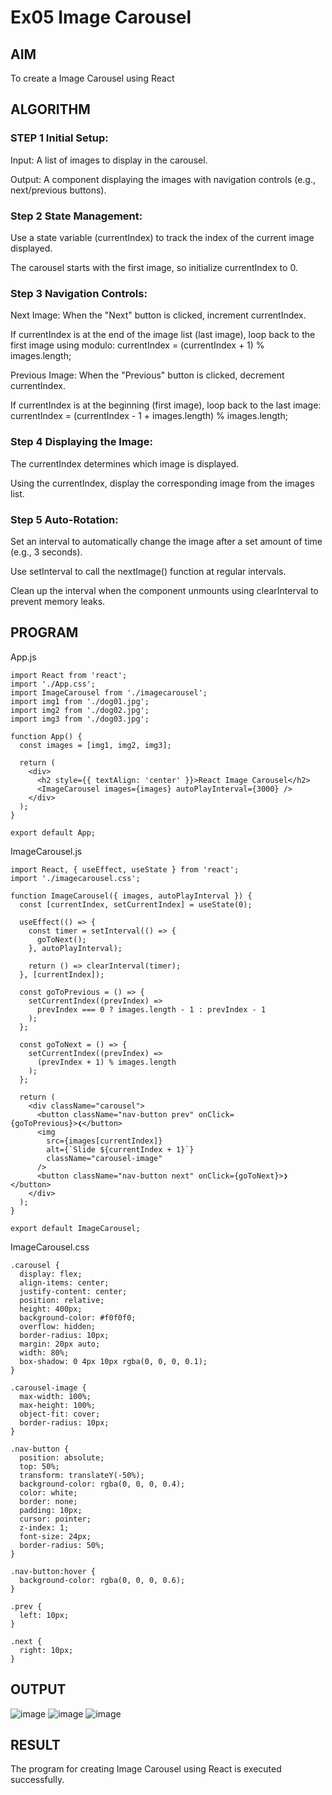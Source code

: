 # Ex05 Image Carousel

## AIM
To create a Image Carousel using React 

## ALGORITHM
### STEP 1 Initial Setup:
Input: A list of images to display in the carousel.

Output: A component displaying the images with navigation controls (e.g., next/previous buttons).

### Step 2 State Management:
Use a state variable (currentIndex) to track the index of the current image displayed.

The carousel starts with the first image, so initialize currentIndex to 0.

### Step 3 Navigation Controls:
Next Image: When the "Next" button is clicked, increment currentIndex.

If currentIndex is at the end of the image list (last image), loop back to the first image using modulo:
currentIndex = (currentIndex + 1) % images.length;

Previous Image: When the "Previous" button is clicked, decrement currentIndex.

If currentIndex is at the beginning (first image), loop back to the last image:
currentIndex = (currentIndex - 1 + images.length) % images.length;

### Step 4 Displaying the Image:
The currentIndex determines which image is displayed.

Using the currentIndex, display the corresponding image from the images list.

### Step 5 Auto-Rotation:
Set an interval to automatically change the image after a set amount of time (e.g., 3 seconds).

Use setInterval to call the nextImage() function at regular intervals.

Clean up the interval when the component unmounts using clearInterval to prevent memory leaks.

## PROGRAM
App.js
```
import React from 'react';
import './App.css';
import ImageCarousel from './imagecarousel';
import img1 from './dog01.jpg';
import img2 from './dog02.jpg';
import img3 from './dog03.jpg';

function App() {
  const images = [img1, img2, img3];

  return (
    <div>
      <h2 style={{ textAlign: 'center' }}>React Image Carousel</h2>
      <ImageCarousel images={images} autoPlayInterval={3000} />
    </div>
  );
}

export default App;
```
ImageCarousel.js
```
import React, { useEffect, useState } from 'react';
import './imagecarousel.css';

function ImageCarousel({ images, autoPlayInterval }) {
  const [currentIndex, setCurrentIndex] = useState(0);

  useEffect(() => {
    const timer = setInterval(() => {
      goToNext();
    }, autoPlayInterval);

    return () => clearInterval(timer);
  }, [currentIndex]);

  const goToPrevious = () => {
    setCurrentIndex((prevIndex) =>
      prevIndex === 0 ? images.length - 1 : prevIndex - 1
    );
  };

  const goToNext = () => {
    setCurrentIndex((prevIndex) =>
      (prevIndex + 1) % images.length
    );
  };

  return (
    <div className="carousel">
      <button className="nav-button prev" onClick={goToPrevious}>❮</button>
      <img
        src={images[currentIndex]}
        alt={`Slide ${currentIndex + 1}`}
        className="carousel-image"
      />
      <button className="nav-button next" onClick={goToNext}>❯</button>
    </div>
  );
}

export default ImageCarousel;
```
ImageCarousel.css
```
.carousel {
  display: flex;
  align-items: center;
  justify-content: center;
  position: relative;
  height: 400px;
  background-color: #f0f0f0;
  overflow: hidden;
  border-radius: 10px;
  margin: 20px auto;
  width: 80%;
  box-shadow: 0 4px 10px rgba(0, 0, 0, 0.1);
}

.carousel-image {
  max-width: 100%;
  max-height: 100%;
  object-fit: cover;
  border-radius: 10px;
}

.nav-button {
  position: absolute;
  top: 50%;
  transform: translateY(-50%);
  background-color: rgba(0, 0, 0, 0.4);
  color: white;
  border: none;
  padding: 10px;
  cursor: pointer;
  z-index: 1;
  font-size: 24px;
  border-radius: 50%;
}

.nav-button:hover {
  background-color: rgba(0, 0, 0, 0.6);
}

.prev {
  left: 10px;
}

.next {
  right: 10px;
}
```

## OUTPUT
![image](https://github.com/user-attachments/assets/cc16ff45-f0da-4258-b81e-f0783bd2446a)
![image](https://github.com/user-attachments/assets/b6a6fd90-c421-4129-beb7-67bf7f20c685)
![image](https://github.com/user-attachments/assets/fc89a8c2-4ea5-4bd5-9e62-404bb8f40663)


## RESULT
The program for creating Image Carousel using React is executed successfully.
